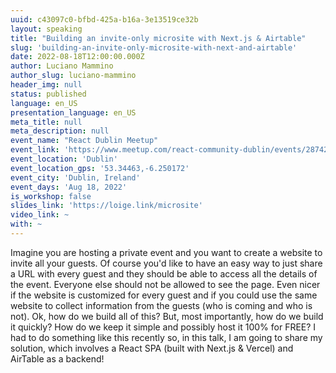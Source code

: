 ```yaml
---
uuid: c43097c0-bfbd-425a-b16a-3e13519ce32b
layout: speaking
title: "Building an invite-only microsite with Next.js & Airtable"
slug: 'building-an-invite-only-microsite-with-next-and-airtable'
date: 2022-08-18T12:00:00.000Z
author: Luciano Mammino
author_slug: luciano-mammino
header_img: null
status: published
language: en_US
presentation_language: en_US
meta_title: null
meta_description: null
event_name: "React Dublin Meetup"
event_link: 'https://www.meetup.com/react-community-dublin/events/287424335/'
event_location: 'Dublin'
event_location_gps: '53.34463,-6.250172'
event_city: 'Dublin, Ireland'
event_days: 'Aug 18, 2022'
is_workshop: false
slides_link: 'https://loige.link/microsite'
video_link: ~
with: ~
---
```


Imagine you are hosting a private event and you want to create a website to invite all your guests. Of course you'd like to have an easy way to just share a URL with every guest and they should be able to access all the details of the event. Everyone else should not be allowed to see the page. Even nicer if the website is customized for every guest and if you could use the same website to collect information from the guests (who is coming and who is not). Ok, how do we build all of this? But, most importantly, how do we build it quickly? How do we keep it simple and possibly host it 100% for FREE? I had to do something like this recently so, in this talk, I am going to share my solution, which involves a React SPA (built with Next.js & Vercel) and AirTable as a backend!